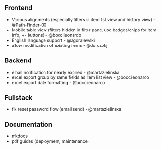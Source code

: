 ## Frontend
- Various alignments (especially filters in item list view and history view) - @Path-Finder-00
- Mobile table view (filters hidden in filter pane, use badges/chips for item info, +- buttons) - @boccileonardo
- English language support - @agoralewski
- allow modification of existing items - @durczokj

## Backend
- email notification for nearly expired - @martazielinska
- excel export group by same fields as item list view - @boccileonardo
- excel export date formatting - @boccileonardo

## Fullstack
- fix reset password flow (email send) - @martazielinska

## Documentation
- mkdocs
- pdf guides (deployment, maintenance)
